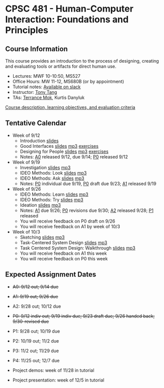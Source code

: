 # CPSC 481 - Human-Computer Interaction: Foundations and Principles

## Course Information

This course provides an introduction to the process of designing, creating and evaluating tools or artifacts for direct human use.

* Lectures: MWF 10-10:50, MS527
* Office Hours: MW 11-12, MS680B (or by appointment)
* Tutorial notes: [Available on slack](https://cpsc481-ucalgary.slack.com)
* Instructor: [Tony Tang](http://hcitang.org)
* TAs: [Terrance Mok](http://terrancemok.com/), Kurtis Danyluk

[Course description, learning objectives, and evaluation criteria](about.md)

## Tentative Calendar

* Week of 9/12
    - Introduction [slides](http://www.hcitang.org/uploads/Teaching/481-1-introduction.pptx)
    - Good Interfaces [slides](http://www.hcitang.org/uploads/Teaching/481-2-good-interfaces.pptx) [mp3](http://www.hcitang.org/uploads/Teaching/481-2-good-interfaces.mp3) [exercises](http://www.hcitang.org/uploads/Teaching/481-2-exercises.pptx)
    - Designing for People [slides](http://www.hcitang.org/uploads/Teaching/481-3-designing-for-people.pptx) [mp3](http://www.hcitang.org/uploads/Teaching/481-3-designing-for-people.mp3) [exercises](http://www.hcitang.org/uploads/Teaching/481-3-exercises.pptx)
    - Notes: [A0](assignments.md) released 9/12, due 9/14; [P0](p0.md) released 9/12
* Week of 9/19
    - Investigation [slides](http://www.hcitang.org/uploads/Teaching/481-4-investigation.pptx) [mp3](http://www.hcitang.org/uploads/Teaching/481-4-investigation.mp3)
    - IDEO Methods: Look [slides](http://www.hcitang.org/uploads/Teaching/481-5-ideo-look.pptx) [mp3](http://www.hcitang.org/uploads/Teaching/481-5-ideo-look.mp3)
    - IDEO Methods: Ask [slides](http://www.hcitang.org/uploads/Teaching/481-6-ideo-ask.pptx) [mp3](http://www.hcitang.org/uploads/Teaching/481-6-ideo-ask.mp3)
    - Notes: [P0](p0.md) individual due 9/19, [P0](p0.md) draft due 9/23; [A1](a1.md) released 9/19 
* Week of 9/26
    - IDEO Methods: Learn [slides](http://www.hcitang.org/uploads/Teaching/481-7-ideo-learn.pptx) [mp3](http://www.hcitang.org/uploads/Teaching/481-7-ideo-learn.mp3)
    - IDEO Methods: Try [slides](http://www.hcitang.org/uploads/Teaching/481-8-ideo-try.pptx) [mp3](http://www.hcitang.org/uploads/Teaching/481-8-ideo-try.mp3)
    - Ideation [slides](http://www.hcitang.org/uploads/Teaching/481-9-ideation.pptx) [mp3](http://www.hcitang.org/uploads/Teaching/481-9-ideation-fewer-pops.mp3)
    - Notes: [A1](a1.md) due 9/26; [P0](p0.md) revisions due 9/30; [A2](a2.md) released 9/28; [P1](p1.md) released
    - You will receive feedback on P0 draft on 9/26
    - You will receive feedback on A1 by week of 10/3
* Week of 10/3
    - Sketching [slides](http://www.hcitang.org/uploads/Teaching/481-10-sketching.pptx) [mp3](http://www.hcitang.org/uploads/Teaching/481-10-sketching.mp3)
    - Task-Centered System Design [slides](http://www.hcitang.org/uploads/Teaching/481-13-task-centered-system-design-1.pptx) [mp3](http://www.hcitang.org/uploads/Teaching/481-13-task-centered-system-design-1.mp3)
    - Task Centered System Design: Walkthrough [slides](http://www.hcitang.org/uploads/Teaching/481-14-task-centered-system-design-2.pptx) [mp3](http://www.hcitang.org/uploads/Teaching/481-14-task-centered-system-design-2.mp3)
    - You will receive feedback on A1 this week
    - You will receive feedback on P0 this week

## Expected Assignment Dates

* ~~A0: 9/12 out; 9/14 due~~
* ~~A1: 9/19 out; 9/26 due~~
* A2: 9/28 out; 10/12 due

* ~~P0: 9/12 indiv out; 9/19 indiv due; 9/23 draft due; 9/26 handed back; 9/30-revised due~~ 
* P1: 9/28 out; 10/19 due
* P2: 10/19 out; 11/2 due
* P3: 11/2 out; 11/29 due
* P4: 11/25 out; 12/7 due

* Project demos: week of 11/28 in tutorial
* Project presentation: week of 12/5 in tutorial

